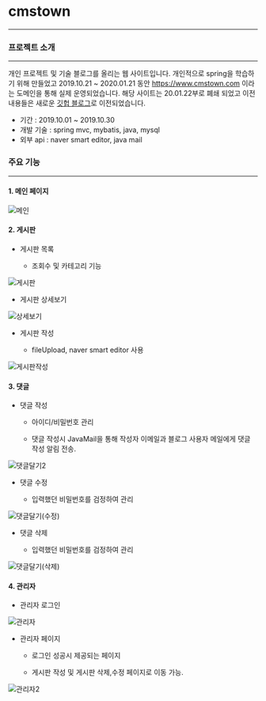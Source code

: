 # cmstown
***

### 프로젝트 소개
***

개인 프로젝트 및 기술 블로그를 올리는 웹 사이트입니다. 
개인적으로 spring을 학습하기 위해 만들었고 
2019.10.21 ~ 2020.01.21 동안 https://www.cmstown.com 이라는 도메인을 통해 실제 운영되었습니다. 
해당 사이트는 20.01.22부로 폐쇄 되었고 이전 내용들은 새로운 [깃헙 블로그](https://chlalstjd430.github.io)로 이전되었습니다.
- 기간 : 2019.10.01 ~ 2019.10.30
- 개발 기술 : spring mvc, mybatis, java, mysql
- 외부 api : naver smart editor, java mail


### 주요 기능
***

#### 1. 메인 페이지

![메인](https://user-images.githubusercontent.com/50758600/73132111-ecf57e00-4059-11ea-8cfc-dabc691911e0.jpg)


#### 2. 게시판


- 게시판 목록

  - 조회수 및 카테고리 기능

![게시판](https://user-images.githubusercontent.com/50758600/73132134-0eef0080-405a-11ea-8e7c-936cb6100e6c.jpg)

  

- 게시판 상세보기

![상세보기](https://user-images.githubusercontent.com/50758600/73132146-36de6400-405a-11ea-9c6a-6dac336a1351.png)

- 게시판 작성

  - fileUpload, naver smart editor 사용

![게시판작성](https://user-images.githubusercontent.com/50758600/73132154-507fab80-405a-11ea-89cc-b042df7c0636.jpg)


#### 3. 댓글

- 댓글 작성

  - 아이디/비밀번호 관리

  - 댓글 작성시 JavaMail을 통해 작성자 이메일과 블로그 사용자 메일에게 댓글 작성 알림 전송.

![댓글달기2](https://user-images.githubusercontent.com/50758600/73132196-efa4a300-405a-11ea-95f2-ccd06c2ba672.jpg)

- 댓글 수정

  - 입력했던 비밀번호를 검정하여 관리

![댓글달기(수정)](https://user-images.githubusercontent.com/50758600/73132222-5cb83880-405b-11ea-8168-c328145a6c4d.jpg)

- 댓글 삭제

  - 입력했던 비밀번호를 검정하여 관리

![댓글달기(삭제)](https://user-images.githubusercontent.com/50758600/73132230-7d808e00-405b-11ea-93a3-318ed5d58de5.jpg)

#### 4. 관리자

- 관리자 로그인

![관리자](https://user-images.githubusercontent.com/50758600/73132236-b882c180-405b-11ea-879f-5211acfc2d2d.jpg)

- 관리자 페이지

  - 로그인 성공시 제공되는 페이지

  - 게시판 작성 및 게시판 삭제,수정 페이지로 이동 가능.

![관리자2](https://user-images.githubusercontent.com/50758600/73132239-cf291880-405b-11ea-962b-ceb1f70bf80d.jpg)



